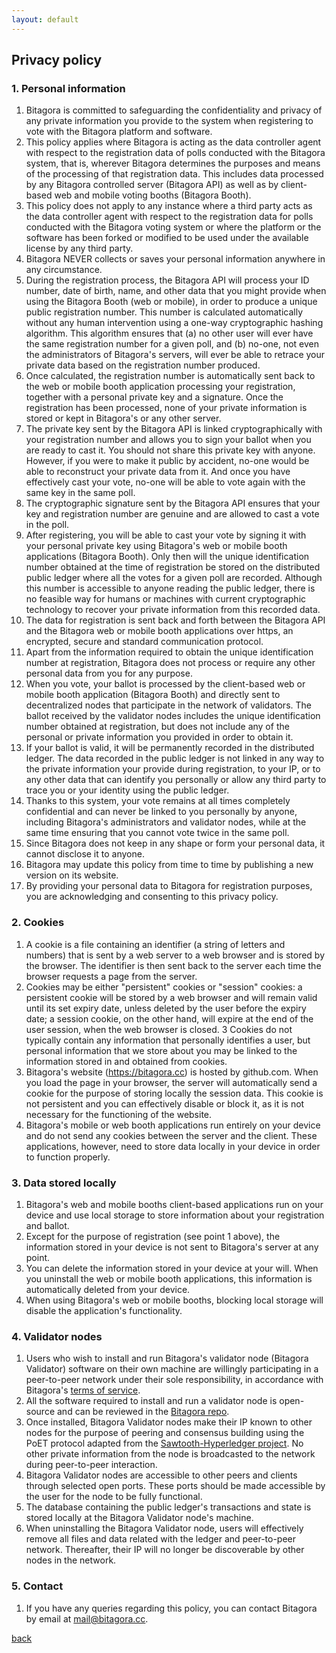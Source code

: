 ```yaml
---
layout: default
---
```

## Privacy policy

### 1. Personal information
1.	Bitagora is committed to safeguarding the confidentiality and privacy of any private information you provide to the system when registering to vote with the Bitagora platform and software.
2.	This policy applies where Bitagora is acting as the data controller agent with respect to the registration data of polls conducted with the Bitagora system, that is, wherever Bitagora determines the purposes and means of the processing of that registration data. This includes data processed by any Bitagora controlled server (Bitagora API) as well as by client-based web and mobile voting booths (Bitagora Booth).
3. This policy does not apply to any instance where a third party acts as the data controller agent with respect to the registration data for polls conducted with the Bitagora voting system or where the platform or the software has been forked or modified to be used under the available license by any third party.
4. Bitagora NEVER collects or saves your personal information anywhere in any circumstance. 
5. During the registration process, the Bitagora API will process your ID number, date of birth, name, and other data that you might provide when using the Bitagora Booth (web or mobile), in order to produce a unique public registration number. This number is calculated automatically without any human intervention using a one-way cryptographic hashing algorithm. This algorithm ensures that 
  (a) no other user will ever have the same registration number for a given poll, and
  (b) no-one, not even the administrators of Bitagora's servers, will ever be able to retrace your private data based on the registration number produced.
6. Once calculated, the registration number is automatically sent back to the web or mobile booth application processing your registration, together with a personal private key and a signature. Once the registration has been processed, none of your private information is stored or kept in Bitagora's or any other server. 
7. The private key sent by the Bitagora API is linked cryptographically with your registration number and allows you to sign your ballot when you are ready to cast it. You should not share this private key with anyone. However, if you were to make it public by accident, no-one would be able to reconstruct your private data from it. And once you have effectively cast your vote, no-one will be able to vote again with the same key in the same poll. 
8. The cryptographic signature sent by the Bitagora API ensures that your key and registration number are genuine and are allowed to cast a vote in the poll.
7. After registering, you will be able to cast your vote by signing it with your personal private key using Bitagora's web or mobile booth applications (Bitagora Booth). Only then will the unique identification number obtained at the time of registration be stored on the distributed public ledger where all the votes for a given poll are recorded. Although this number is accessible to anyone reading the public ledger, there is no feasible way for humans or machines with current cryptographic technology to recover your private information from this recorded data.
8. The data for registration is sent back and forth between the Bitagora API and the Bitagora web or mobile booth applications over https, an encrypted, secure and standard communication protocol.
9.	Apart from the information required to obtain the unique identification number at registration, Bitagora does not process or require any other personal data from you for any purpose.
10. When you vote, your ballot is processed by the client-based web or mobile booth application (Bitagora Booth) and directly sent to decentralized nodes that participate in the network of validators. The ballot received by the validator nodes includes the unique identification number obtained at registration, but does not include any of the personal or private information you provided in order to obtain it. 
11. If your ballot is valid, it will be permanently recorded in the distributed ledger. The data recorded in the public ledger is not linked in any way to the private information your provide during registration, to your IP, or to any other data that can identify you personally or allow any third party to trace you or your identity using the public ledger. 
12. Thanks to this system, your vote remains at all times completely confidential and can never be linked to you personally by anyone, including Bitagora's administrators and validator nodes, while at the same time ensuring that you cannot vote twice in the same poll.
13.	Since Bitagora does not keep in any shape or form your personal data, it cannot disclose it to anyone.
14. Bitagora may update this policy from time to time by publishing a new version on its website.
15. By providing your personal data to Bitagora for registration purposes, you are acknowledging and consenting to this privacy policy.

### 2. Cookies
1. A cookie is a file containing an identifier (a string of letters and numbers) that is sent by a web server to a web browser and is stored by the browser. The identifier is then sent back to the server each time the browser requests a page from the server.
2.	Cookies may be either "persistent" cookies or "session" cookies: a persistent cookie will be stored by a web browser and will remain valid until its set expiry date, unless deleted by the user before the expiry date; a session cookie, on the other hand, will expire at the end of the user session, when the web browser is closed.
3	Cookies do not typically contain any information that personally identifies a user, but personal information that we store about you may be linked to the information stored in and obtained from cookies.
4. Bitagora's website (https://bitagora.cc) is hosted by github.com. When you load the page in your browser, the server will automatically send a cookie for the purpose of storing locally the session data. This cookie is not persistent and you can effectively disable or block it, as it is not necessary for the functioning of the website.   
5. Bitagora's mobile or web booth applications run entirely on your device and do not send any cookies between the server and the client. These applications, however, need to store data locally in your device in order to function properly. 

### 3. Data stored locally
1.	Bitagora's web and mobile booths client-based applications run on your device and use local storage to store information about your registration and ballot.
2. Except for the purpose of registration (see point 1 above), the information stored in your device is not sent to Bitagora's server at any point.
3. You can delete the information stored in your device at your will. When you uninstall the web or mobile booth applications, this information is automatically deleted from your device.
4.	When using Bitagora's web or mobile booths, blocking local storage will disable the application's functionality.

### 4. Validator nodes
1.	Users who wish to install and run Bitagora's validator node (Bitagora Validator) software on their own machine are willingly participating in a peer-to-peer network under their sole responsibility, in accordance with Bitagora's [terms of service](./terms.md).
2. All the software required to install and run a validator node is open-source and can be reviewed in the [Bitagora repo](https://github.com/Bitagora/bitagora-node).
3. Once installed, Bitagora Validator nodes make their IP known to other nodes for the purpose of peering and consensus building using the PoET protocol adapted from the [Sawtooth-Hyperledger project](https://github.com/hyperledger/sawtooth-core). No other private information from the node is broadcasted to the network during peer-to-peer interaction. 
4. Bitagora Validator nodes are accessible to other peers and clients through selected open ports. These ports should be made accessible by the user for the node to be fully functional.
5. The database containing the public ledger's transactions and state is stored locally at the Bitagora Validator node's machine.
6. When uninstalling the Bitagora Validator node, users will effectively remove all files and data related with the ledger and peer-to-peer network. Thereafter, their IP will no longer be discoverable by other nodes in the network.

### 5. Contact
1.	If you have any queries regarding this policy, you can contact Bitagora by email at [mail@bitagora.cc](mailto:mail@bitagora.cc).

[back](./)
